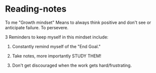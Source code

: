 # Reading-notes
To me "Growth mindset" Means to always think positive and don't see or anticipate failure. To persevere.

3 Reminders to keep myself in this mindset include:

1. Constantly remind myself of the "End Goal."

2. Take notes, more importantly STUDY THEM!

3. Don't get discouraged when the work gets hard/frustrating.

